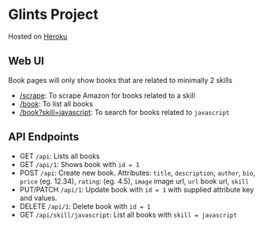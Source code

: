 # Glints Project

Hosted on [Heroku](https://glints-project.herokuapp.com)

## Web UI
Book pages will only show books that are related to minimally 2 skills
- [/scrape](https://glints-project.herokuapp.com/scrape): To scrape Amazon for books related to a skill
- [/book](https://glints-project.herokuapp.com/book): To list all books
- [/book?skill=javascript](https://glints-project.herokuapp.com/book?skill=javascript): To search for books related to `javascript`

## API Endpoints

- GET `/api`: Lists all books
- GET `/api/1`: Shows book with `id = 1`
- POST `/api`: Create new book. Attributes: `title`, `description`, `author`, `bio`, `price` (eg. 12.34), `rating`: (eg. 4.5), `image` image url, `url` book url, `skill`
- PUT/PATCH `/api/1`: Update book with `id = 1` with supplied attribute key and values.
- DELETE `/api/1`: Delete book with `id = 1`
- GET `/api/skill/javascript`: List all books with `skill = javascript`

